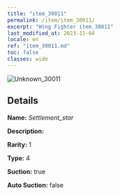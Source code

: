 ```yaml
---
title: "item_30011"
permalink: /item/item_30011/
excerpt: "Wing Fighter item_30011"
last_modified_at: 2023-11-04
locale: en
ref: "item_30011.md"
toc: false
classes: wide
---
```



 ![Unknown_30011](/images/item/Settlement_star_p.png)



## Details

 **Name:** *Settlement_star* 

 **Description:** 

 **Rarity:** 1 

 **Type:** 4 

 **Suction:** true 

 **Auto Suction:** false 



